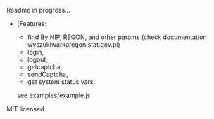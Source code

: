 Readme in progress...




- [Features:
  - find By NIP, REGON, and other params (check documentation wyszukiwarkaregon.stat.gov.pl)
  - login,
  - logout,
  - getcaptcha,
  - sendCaptcha,
  - get system status vars,


  see examples/example.js


MIT licensed
